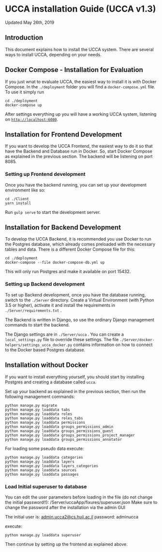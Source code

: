 # UCCA installation Guide (UCCA v1.3)
Updated May 26th, 2019

## Introduction
This document explains how to install the UCCA system. There are several ways to install UCCA, depending on your needs.

## Docker Compose - Installation for Evaluation
If you just wnat to evaluate UCCA, the easiest way to install it is with Docker Compose. In the `./deployment` folder you will find a `docker-compose.yml` file. To use it simply run

    cd ./deployment
    docker-compose up

After settings everything up you will have a working UCCA system, listening on [`http://localhost:6080`](http://localhost:6080).

## Installation for Frontend Development
If you want to develop the UCCA Frontend, the easiest way to do it so that have the Backend and Database run in Docker. So, start Docker Compose as explained in the previous section. The backend will be listening on port 8085.

### Setting up Frontend development
Once you have the backend running, you can set up your development environment like so:

    cd ./Client
    yarn install


Run `gulp serve` to start the development server.

## Installation for Backend Development

To develop the UCCA Backend, it is recommended you use Docker to run the Postgres database, which already comes preloaded with the necessary tables and data. There is a different Docker Compose file for this:

    cd ./deployment
    docker-compose --file docker-compose-db.yml up

This will only run Postgres and make it available on port 15432.

### Setting up Backend development
To set up Backend development, once you have the database running, switch to the `./Server` directory. Create a Virtual Environment (with Python 3.5 or higher), activate it and install the requirements in `./Server/requirements.txt` .

The Backend is written in Django, so use the ordinary Django management commands to start the backend.

The Django settings are in `./Server/ucca` . You can create a `local_settings.py` file to override these settings. The file `./Server/docker-helpers/settings_ucca_docker.py` contains information on how to connect to the Docker based Postgres database.

## Installation without Docker

If you want to install everything yourself, you should start by installing Postgres and creating a database called `ucca`.

Set up your backend as explained in the previous section, then run the following management commands:

    python manage.py migrate
    python manage.py loaddata tabs
    python manage.py loaddata roles
    python manage.py loaddata roles_tabs
    python manage.py loaddata permissions
    python manage.py loaddata groups_permissions_admin
    python manage.py loaddata groups_permissions_guest
    python manage.py loaddata groups_permissions_project_manager
    python manage.py loaddata groups_permissions_annotator

For loading some pseudo data execute:
    
    python manage.py loaddata categories
    python manage.py loaddata layers
    python manage.py loaddata layers_categories
    python manage.py loaddata sources
    python manage.py loaddata passages


### Load Initial superuser to database
You can edit the user parameters before loading in the file (do not change the initial password!!):
/Server/uccaApp/fixures/superuser.json
Make sure to change the password after the installation via the admin GUI

The initial user is: admin.ucca2@cs.huji.ac.il
password: adminucca 

execute:

    python manage.py loaddata superuser

Then continue by setting up the frontend as explained above.
